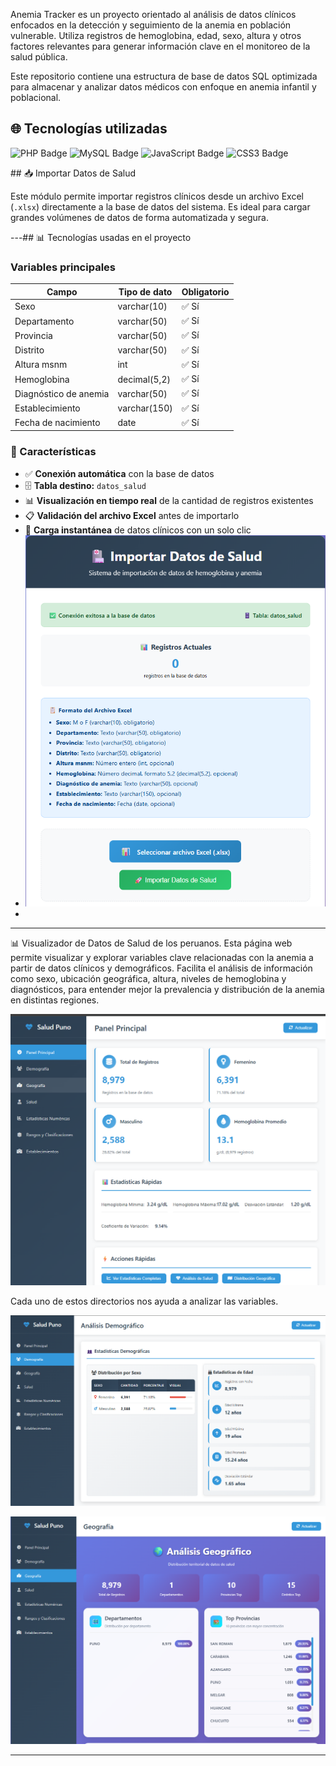 Anemia Tracker es un proyecto orientado al análisis de datos clínicos enfocados en la detección y seguimiento de la anemia en población vulnerable. Utiliza registros de hemoglobina, edad, sexo, altura y otros factores relevantes para generar información clave en el monitoreo de la salud pública.

Este repositorio contiene una estructura de base de datos SQL optimizada para almacenar y analizar datos médicos con enfoque en anemia infantil y poblacional.

## 🌐 Tecnologías utilizadas

<p align="left">
  <img src="https://img.shields.io/badge/PHP-777BB4?style=for-the-badge&logo=php&logoColor=white" alt="PHP Badge"/>
  <img src="https://img.shields.io/badge/MySQL-4479A1?style=for-the-badge&logo=mysql&logoColor=white" alt="MySQL Badge"/>
  <img src="https://img.shields.io/badge/JavaScript-F7DF1E?style=for-the-badge&logo=javascript&logoColor=black" alt="JavaScript Badge"/>
  <img src="https://img.shields.io/badge/CSS3-1572B6?style=for-the-badge&logo=css3&logoColor=white" alt="CSS3 Badge"/>
</p>
## 📥 Importar Datos de Salud

Este módulo permite importar registros clínicos desde un archivo Excel (`.xlsx`) directamente a la base de datos del sistema. Es ideal para cargar grandes volúmenes de datos de forma automatizada y segura.

---## 📊 Tecnologías usadas en el proyecto
### Variables principales

| Campo               | Tipo de dato    | Obligatorio |
|---------------------|-----------------|-------------|
| Sexo                | varchar(10)     | ✅ Sí       |
| Departamento        | varchar(50)     | ✅ Sí       |
| Provincia           | varchar(50)     | ✅ Sí       |
| Distrito            | varchar(50)     | ✅ Sí       |
| Altura msnm         | int             | ✅ Sí       |
| Hemoglobina         | decimal(5,2)    | ✅ Sí       |
| Diagnóstico de anemia | varchar(50)   | ✅ Sí       |
| Establecimiento     | varchar(150)    | ✅ Sí       |
| Fecha de nacimiento | date            | ✅ Sí       |


### 🧩 Características

- ✅ **Conexión automática** con la base de datos
- 🗄️ **Tabla destino:** `datos_salud`
- 📊 **Visualización en tiempo real** de la cantidad de registros existentes
- 📋 **Validación del archivo Excel** antes de importarlo
- 🚀 **Carga instantánea** de datos clínicos con un solo clic
- ![foto1](images/image.png)
- 
-------------------------------------------------------------------------------------------------------------------------------------------------------------------------------------------
📊 Visualizador de Datos de Salud de los peruanos.
Esta página web permite visualizar y explorar variables clave relacionadas con la anemia a partir de datos clínicos y demográficos. Facilita el análisis de información como sexo, ubicación geográfica, altura, niveles de hemoglobina y diagnósticos, para entender mejor la prevalencia y distribución de la anemia en distintas regiones.

![foto2](images/image1.png)

Cada uno de estos directorios nos ayuda a analizar las variables.

![foto3](images/image2.png)

![foto4](images/image3.png)

---
